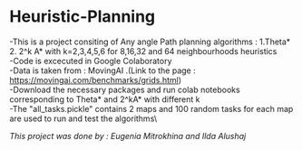 # Heuristic-Planning
-This is a project consiting of Any angle Path planning algorithms :
1.Theta*\
2. 2^k A* with k=2,3,4,5,6 for 8,16,32  and 64 neighbourhoods heuristics\
-Code is excecuted in Google Colaboratory\
-Data is taken from : MovingAI .(Link to the page : https://movingai.com/benchmarks/grids.html)\
-Download the necessary packages and run colab notebooks corresponding to Theta* and 2^kA* with different k\
-The "all_tasks.pickle" contains 2 maps and 100 random tasks for each map are used to run and test the algorithms\

*This project was done by : Eugenia Mitrokhina and Ilda Alushaj*
